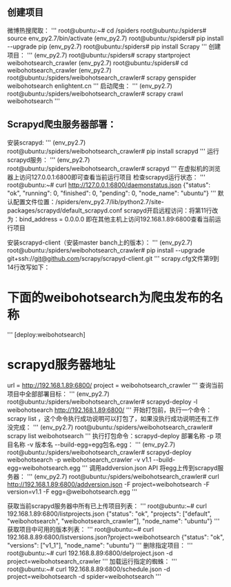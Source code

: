 ## 创建项目

微博热搜爬取：
'''
root@ubuntu:~# cd /spiders
root@ubuntu:/spiders# source env_py2.7/bin/activate
(env_py2.7) root@ubuntu:/spiders# pip install --upgrade pip
(env_py2.7) root@ubuntu:/spiders# pip install Scrapy
'''
创建项目：
'''
(env_py2.7) root@ubuntu:/spiders# scrapy startproject weibohotsearch_crawler
(env_py2.7) root@ubuntu:/spiders# cd weibohotsearch_crawler
(env_py2.7) root@ubuntu:/spiders/weibohotsearch_crawler# scrapy genspider weibohotsearch enlightent.cn
'''
启动爬虫：
'''
(env_py2.7) root@ubuntu:/spiders/weibohotsearch_crawler# scrapy crawl weibohotsearch
'''

## Scrapyd爬虫服务器部署：

安装scrapyd:
'''
(env_py2.7) root@ubuntu:/spiders/weibohotsearch_crawler# pip install scrapyd
'''
运行scrapyd服务：
'''
(env_py2.7) root@ubuntu:/spiders/weibohotsearch_crawler# scrapyd
'''
在虚拟机的浏览器上访问127.0.0.1:6800即可查看当前运行项目
检查scrapyd运行状态：
'''
root@ubuntu:~# curl http://127.0.0.1:6800/daemonstatus.json
{"status": "ok", "running": 0, "finished": 0, "pending": 0, "node_name": "ubuntu"}
'''
默认配置文件位置：/spiders/env_py2.7/lib/python2.7/site-packages/scrapyd/default_scrapyd.conf
scrapyd开启远程访问：将第11行改为：bind_address = 0.0.0.0
即在其他主机上访问192.168.1.89:6800查看当前运行项目

安装scrapyd-client（安装master banch上的版本）：
'''
(env_py2.7) root@ubuntu:/spiders/weibohotsearch_crawler# pip install --upgrade git+ssh://git@github.com/scrapy/scrapyd-client.git
'''
scrapy.cfg文件第9到14行改写如下：
# 下面的weibohotsearch为爬虫发布的名称
'''
[deploy:weibohotsearch]
# scrapyd服务器地址
url = http://192.168.1.89:6800/
project = weibohotsearch_crawler
'''
查询当前项目中全部部署目标：
'''
(env_py2.7) root@ubuntu:/spiders/weibohotsearch_crawler# scrapyd-deploy -l
weibohotsearch       http://192.168.1.89:6800/
'''
开始打包前，执行一个命令：scrapy list ，这个命令执行成功说明可以打包了，如果没执行成功说明还有工作没完成：
'''
(env_py2.7) root@ubuntu:/spiders/weibohotsearch_crawler# scrapy list
weibohotsearch
'''
执行打包命令：scrapyd-deploy 部署名称 -p 项目名称 -v 版本名 --build-egg=egg包名.egg：
'''
(env_py2.7) root@ubuntu:/spiders/weibohotsearch_crawler# scrapyd-deploy weibohotsearch -p weibohotsearch_crawler -v v1.1 --build-egg=weibohotsearch.egg
'''
调用addversion.json API 将egg上传到scrapyd服务器：
'''
(env_py2.7) root@ubuntu:/spiders/weibohotsearch_crawler# curl http://192.168.1.89:6800/addversion.json -F project=weibohotsearch -F version=v1.1 -F egg=@weibohotsearch.egg
'''

获取当前scrapyd服务器中所有已上传项目列表：
'''
root@ubuntu:~# curl 192.168.1.89:6800/listprojects.json
{"status": "ok", "projects": ["default", "weibohotsearch", "weibohotsearch_crawler"], "node_name": "ubuntu"}
'''
获取项目中可用的版本列表：
'''
root@ubuntu:~# curl 192.168.8.89:6800/listversions.json?project=weibohotsearch
{"status": "ok", "versions": ["v1_1"], "node_name": "ubuntu"}
'''
删除指定项目：
'''
root@ubuntu:~# curl 192.168.8.89:6800/delproject.json -d project=weibohotsearch_crawler
'''
加载运行指定的蜘蛛：
'''
root@ubuntu:~# curl 192.168.8.89:6800/schedule.json -d project=weibohotsearch -d spider=weibohotsearch
'''